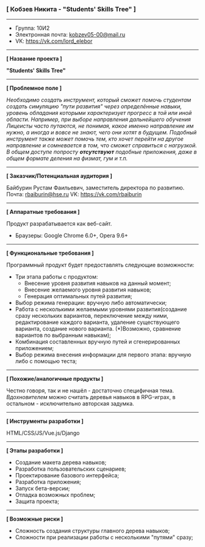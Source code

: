 ### [ Кобзев Никита - "Students' Skills Tree" ]

---

* Группа: 10И2
* Электронная почта: kobzev05-00@mail.ru
* VK: https://vk.com/lord_elebor
---

**[ Название проекта ]**

**"Students' Skills Tree"**

---

**[ Проблемное поле ]**

*Необходимо создать инструмент, который сможет помочь студентам создать симуляцию "пути развития" через определённые навыки, уровень обладания которыми характеризует прогресс в той или иной области. Например, при выборе направления дальнейшего обучения Лицеисты часто путаются, не понимая, какое именно направление им нужно, а иногда и вовсе не знают, чего они хотят в будущем. Подобный инструмент также может помочь тем, кто хочет перейти на другое направление и сомневается в том, что сможет справиться с нагрузкой. В общем доступе попросту **отсутствуют** подобные приложения, даже в общем формате деления на физмат, гум и т.п.*

---

**[ Заказчик/Потенциальная аудитория ]**

Байбурин Рустам Фаильевич, заместитель директора по развитию.
Почта: rbaiburin@hse.ru
VK: https://vk.com/rbaiburin

---

**[ Аппаратные требования ]**

Продукт разрабатывается как веб-сайт.
* Браузеры: Google Chrome 6.0+, Opera 9.6+

---

**[ Функциональные требования ]**

Программный продукт будет предоставлять следующие возможности:

* Три этапа работы с продуктом:
  * Внесение уровня развития навыков на данный момент;
  * Внесение желаемого уровня развития навыков;
  * Генерация оптимальных путей развития;
* Выбор режима генерации: вручную либо автоматически;
* Работа с несколькими желаемыми уровнями развития(создание сразу нескольких вариантов, переключение между ними, редактирование каждого варианта, удаление существующего варианта, создание нового варианта. (\*)Возможно, сравнение вариантов по выбранным навыкам);
* Комбинация составленных вручную путей и сгенерированных приложением;
* Выбор режима внесения информации для первого этапа: вручную либо с помощью теста;

---

**[ Похожие/аналогичные продукты ]**

Честно говоря, так и не нашёл - достаточно специфичная тема. *Вдохновителем* можно считать деревья навыков в RPG-играх, в остальном - исключительно авторская задумка.

---

**[ Инструменты разработки ]**

HTML/CSS/JS/Vue\.js/Django

---

**[ Этапы разработки ]**

* Создание макета дерева навыков;
* Разработка пользовательских сценариев;
* Проектирование базового интерфейса;
* Разработка приложения;
* Запуск бета-версии;
* Отладка возможных проблем;
* Защита проекта;

---

**[ Возможные риски ]**

* Сложность создания структуры главного дерева навыков;
* Сложности при реализации работы с несколькими "путями" сразу;
